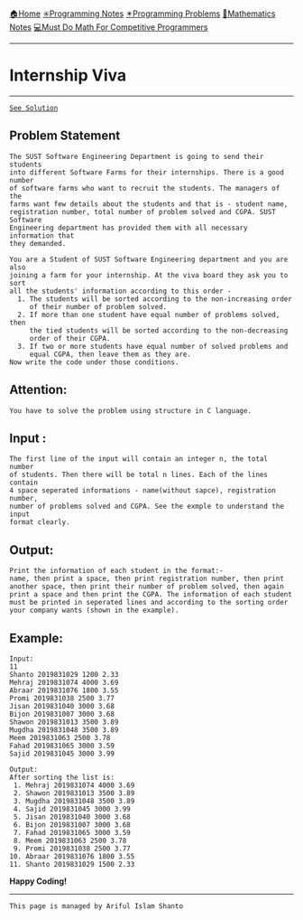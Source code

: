 [🏠Home](https://shanto-swe029.github.io/)
[✳️Programming Notes](https://shanto-swe029.github.io/programmingnotes)
[✴️Programming Problems](https://shanto-swe029.github.io/programmingproblems)
[🔢Mathematics Notes](https://shanto-swe029.github.io/mathematicsnotes)
[💻Must Do Math For Competitive Programmers](https://shanto-swe029.github.io/must-do-math-cp/home)

***

# Internship Viva

***

[`See Solution`](https://shanto-swe029.github.io/programmingproblem/internship-viva/solution)


## Problem Statement

    The SUST Software Engineering Department is going to send their students
    into different Software Farms for their internships. There is a good number
    of software farms who want to recruit the students. The managers of the
    farms want few details about the students and that is - student name,
    registration number, total number of problem solved and CGPA. SUST Software
    Engineering department has provided them with all necessary information that
    they demanded.
    
    You are a Student of SUST Software Engineering department and you are also
    joining a farm for your internship. At the viva board they ask you to sort
    all the students' information according to this order -
      1. The students will be sorted according to the non-increasing order
         of their number of problem solved.
      2. If more than one student have equal number of problems solved, then 
         the tied students will be sorted according to the non-decreasing
         order of their CGPA.
      3. If two or more students have equal number of solved problems and
         equal CGPA, then leave them as they are.
    Now write the code under those conditions.

## Attention:

    You have to solve the problem using structure in C language.

## Input :

    The first line of the input will contain an integer n, the total number
    of students. Then there will be total n lines. Each of the lines contain
    4 space seperated informations - name(without sapce), registration number,
    number of problems solved and CGPA. See the exmple to understand the input
    format clearly.
    
## Output:

    Print the information of each student in the format:-
    name, then print a space, then print registration number, then print
    another space, then print their number of problem solved, then again
    print a space and then print the CGPA. The information of each student
    must be printed in seperated lines and according to the sorting order
    your company wants (shown in the example).
    
## Example:

    Input:
    11
    Shanto 2019831029 1200 2.33
    Mehraj 2019831074 4000 3.69
    Abraar 2019831076 1800 3.55
    Promi 2019831038 2500 3.77
    Jisan 2019831040 3000 3.68
    Bijon 2019831007 3000 3.68
    Shawon 2019831013 3500 3.89
    Mugdha 2019831048 3500 3.89
    Meem 2019831063 2500 3.78
    Fahad 2019831065 3000 3.59
    Sajid 2019831045 3000 3.99
    
    Output:
    After sorting the list is:
     1. Mehraj 2019831074 4000 3.69
     2. Shawon 2019831013 3500 3.89
     3. Mugdha 2019831048 3500 3.89
     4. Sajid 2019831045 3000 3.99
     5. Jisan 2019831040 3000 3.68
     6. Bijon 2019831007 3000 3.68
     7. Fahad 2019831065 3000 3.59
     8. Meem 2019831063 2500 3.78
     9. Promi 2019831038 2500 3.77
    10. Abraar 2019831076 1800 3.55
    11. Shanto 2019831029 1500 2.33
    
**Happy Coding!**

***

`This page is managed by Ariful Islam Shanto`
